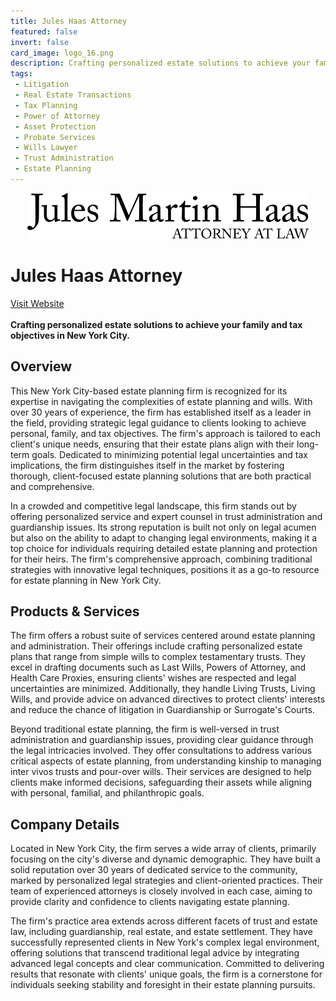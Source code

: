 ```yaml
---
title: Jules Haas Attorney
featured: false
invert: false
card_image: logo_16.png
description: Crafting personalized estate solutions to achieve your family and tax objectives in New York City.
tags: 
 - Litigation
 - Real Estate Transactions
 - Tax Planning
 - Power of Attorney
 - Asset Protection
 - Probate Services
 - Wills Lawyer
 - Trust Administration
 - Estate Planning
---
```


<div align="center">
<a href="https://www.juleshaasattorney.com/practice-areas/trust-and-estates/estate-planning-and-wills/">
<img src="logo_16.png" alt="Logo" style="min-width: 200px; max-width: 600px; height: auto;" >
</a>
</div>

# Jules Haas Attorney
<a href="https://www.juleshaasattorney.com/practice-areas/trust-and-estates/estate-planning-and-wills/">Visit Website</a>
<br>
<br>
**Crafting personalized estate solutions to achieve your family and tax objectives in New York City.**

## Overview
This New York City-based estate planning firm is recognized for its expertise in navigating the complexities of estate planning and wills. With over 30 years of experience, the firm has established itself as a leader in the field, providing strategic legal guidance to clients looking to achieve personal, family, and tax objectives. The firm's approach is tailored to each client's unique needs, ensuring that their estate plans align with their long-term goals. Dedicated to minimizing potential legal uncertainties and tax implications, the firm distinguishes itself in the market by fostering thorough, client-focused estate planning solutions that are both practical and comprehensive.

In a crowded and competitive legal landscape, this firm stands out by offering personalized service and expert counsel in trust administration and guardianship issues. Its strong reputation is built not only on legal acumen but also on the ability to adapt to changing legal environments, making it a top choice for individuals requiring detailed estate planning and protection for their heirs. The firm's comprehensive approach, combining traditional strategies with innovative legal techniques, positions it as a go-to resource for estate planning in New York City.
## Products & Services 
The firm offers a robust suite of services centered around estate planning and administration. Their offerings include crafting personalized estate plans that range from simple wills to complex testamentary trusts. They excel in drafting documents such as Last Wills, Powers of Attorney, and Health Care Proxies, ensuring clients' wishes are respected and legal uncertainties are minimized. Additionally, they handle Living Trusts, Living Wills, and provide advice on advanced directives to protect clients' interests and reduce the chance of litigation in Guardianship or Surrogate's Courts.

Beyond traditional estate planning, the firm is well-versed in trust administration and guardianship issues, providing clear guidance through the legal intricacies involved. They offer consultations to address various critical aspects of estate planning, from understanding kinship to managing inter vivos trusts and pour-over wills. Their services are designed to help clients make informed decisions, safeguarding their assets while aligning with personal, familial, and philanthropic goals.
## Company Details 
Located in New York City, the firm serves a wide array of clients, primarily focusing on the city's diverse and dynamic demographic. They have built a solid reputation over 30 years of dedicated service to the community, marked by personalized legal strategies and client-oriented practices. Their team of experienced attorneys is closely involved in each case, aiming to provide clarity and confidence to clients navigating estate planning.

The firm's practice area extends across different facets of trust and estate law, including guardianship, real estate, and estate settlement. They have successfully represented clients in New York's complex legal environment, offering solutions that transcend traditional legal advice by integrating advanced legal concepts and clear communication. Committed to delivering results that resonate with clients' unique goals, the firm is a cornerstone for individuals seeking stability and foresight in their estate planning pursuits.


